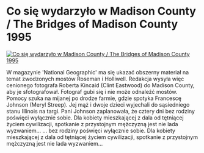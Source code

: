 Co się wydarzyło w Madison County / The Bridges of Madison County 1995 
=============
[![Co się wydarzyło w Madison County / The Bridges of Madison County 1995 ](http://vidos.pl/images/player.gif)](http://vidos.pl/co-sie-wydarzylo-w-madison-county-the-bridges-of-madison-county-1995)

 W magazynie 'National Geographic' ma się ukazać obszerny materiał na temat zwodzonych mostów Roseman i Holliwell. Redakcja wysyła więc cenionego fotografa Roberta Kincaid (Clint Eastwood) do Madison County, aby je sfotografował. Fotograf gubi się i nie może odnaleźć mostów. Pomocy szuka na mijanej po drodze farmie, gdzie spotyka Francescę Johnson (Meryl Streep). Jej mąż i dwoje dzieci wyjechali do sąsiedniego stanu Illinois na targi. Pani Johnson zaplanowała, że cztery dni bez rodziny poświęci wyłącznie sobie. Dla kobiety mieszkającej z dala od tętniącej życiem cywilizacji, spotkanie z przystojnym mężczyzną jest nie lada wyzwaniem...  ... bez rodziny poświęci wyłącznie sobie. Dla kobiety mieszkającej z dala od tętniącej życiem cywilizacji, spotkanie z przystojnym mężczyzną jest nie lada wyzwaniem...
